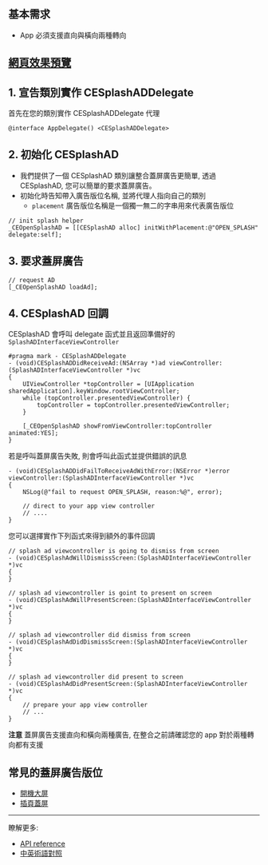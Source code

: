 ## 基本需求
- App 必須支援直向與橫向兩種轉向

## [網頁效果預覽](https://s3.cn-north-1.amazonaws.com.cn/intowow-common/preview/SPLASH2_VIDEO_GENERAL_P_ICLICK.html)

## 1. 宣告類別實作 CESplashADDelegate
首先在您的類別實作 CESplashADDelegate 代理
```objc
@interface AppDelegate() <CESplashADDelegate>
```

## 2. 初始化 CESplashAD
- 我們提供了一個 CESplashAD 類別讓整合蓋屏廣告更簡單, 透過 CESplashAD, 您可以簡單的要求蓋屏廣告。
- 初始化時告知帶入廣告版位名稱, 並將代理人指向自己的類別
    - `placement` 廣告版位名稱是一個獨一無二的字串用來代表廣告版位
```objc
// init splash helper
_CEOpenSplashAD = [[CESplashAD alloc] initWithPlacement:@"OPEN_SPLASH" delegate:self];
```

## 3. 要求蓋屏廣告
```objc
// request AD
[_CEOpenSplashAD loadAd];
```

## 4. CESplashAD 回調
CESplashAD 會呼叫 delegate 函式並且返回準備好的 `SplashADInterfaceViewController`
```objc
#pragma mark - CESplashADDelegate
- (void)CESplashADDidReceiveAd:(NSArray *)ad viewController:(SplashADInterfaceViewController *)vc
{
    UIViewController *topController = [UIApplication sharedApplication].keyWindow.rootViewController;
    while (topController.presentedViewController) {
        topController = topController.presentedViewController;
    }

    [_CEOpenSplashAD showFromViewController:topController animated:YES];
}
```
若是呼叫蓋屏廣告失敗, 則會呼叫此函式並提供錯誤的訊息
```objc
- (void)CESplashADDidFailToReceiveAdWithError:(NSError *)error viewController:(SplashADInterfaceViewController *)vc
{
    NSLog(@"fail to request OPEN_SPLASH, reason:%@", error);

    // direct to your app view controller
    // ....
}
```

您可以選擇實作下列函式來得到額外的事件回調
```objc
// splash ad viewcontroller is going to dismiss from screen
- (void)CESplashAdWillDismissScreen:(SplashADInterfaceViewController *)vc
{
}

// splash ad viewcontroller is goint to present on screen
- (void)CESplashAdWillPresentScreen:(SplashADInterfaceViewController *)vc
{
}

// splash ad viewcontroller did dismiss from screen
- (void)CESplashAdDidDismissScreen:(SplashADInterfaceViewController *)vc
{
}

// splash ad viewcontroller did present to screen
- (void)CESplashAdDidPresentScreen:(SplashADInterfaceViewController *)vc
{
    // prepare your app view controller
    // ...
}
```
**注意** 蓋屏廣告支援直向和橫向兩種廣告, 在整合之前請確認您的 app 對於兩種轉向都有支援

## 常見的蓋屏廣告版位
- [開機大屏](open-splash-ad.md)
- [插頁蓋屏](interstitial-ad.md)

***
瞭解更多:

- [API reference](api-reference.md)
- [中英術語對照](https://github.com/roylo/CrystalExpressDocumentation-iOS-zh_CN/blob/master/terminology.md)

